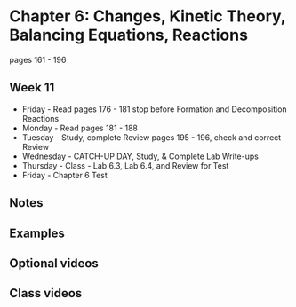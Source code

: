 # Chapter 6: Changes, Kinetic Theory, Balancing Equations, Reactions

pages 161 - 196

## Week 11

- Friday - Read pages 176 - 181 stop before Formation and Decomposition Reactions
- Monday - Read pages 181 - 188
- Tuesday - Study, complete Review pages 195 - 196, check and correct Review
- Wednesday - CATCH-UP DAY, Study, & Complete Lab Write-ups
- Thursday - Class - Lab 6.3, Lab 6.4, and Review for Test
- Friday - Chapter 6 Test 

## Notes

## Examples

## Optional videos

## Class videos

